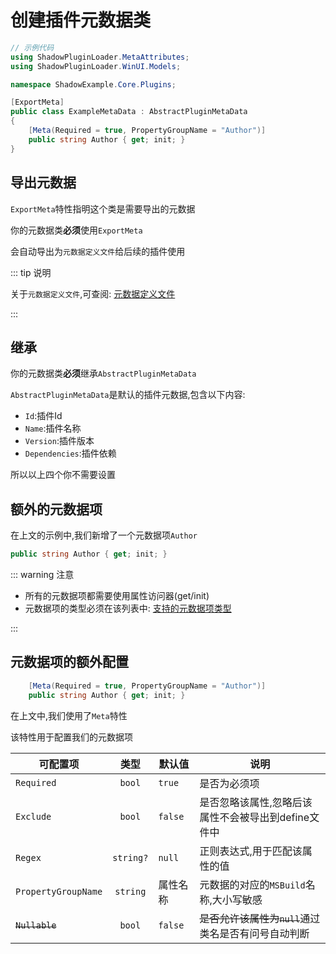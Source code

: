# 创建插件元数据类

```csharp
// 示例代码
using ShadowPluginLoader.MetaAttributes;
using ShadowPluginLoader.WinUI.Models;

namespace ShadowExample.Core.Plugins;

[ExportMeta]
public class ExampleMetaData : AbstractPluginMetaData
{
    [Meta(Required = true, PropertyGroupName = "Author")]
    public string Author { get; init; }
}
```

## 导出元数据

`ExportMeta`特性指明这个类是需要导出的元数据

你的元数据类**必须**使用`ExportMeta`

会自动导出为`元数据定义文件`给后续的插件使用

::: tip 说明

关于`元数据定义文件`,可查阅: [元数据定义文件](/zh/advance/define)

:::

## 继承

你的元数据类**必须**继承`AbstractPluginMetaData`
  
`AbstractPluginMetaData`是默认的插件元数据,包含以下内容:
- `Id`:插件Id
- `Name`:插件名称
- `Version`:插件版本
- `Dependencies`:插件依赖

所以以上四个你不需要设置

## 额外的元数据项

在上文的示例中,我们新增了一个元数据项`Author`

```csharp
public string Author { get; init; }
```
::: warning 注意

- 所有的元数据项都需要使用属性访问器(get/init)
- 元数据项的类型必须在该列表中: [支持的元数据项类型](/zh/advance/meta#支持的元数据项类型)

:::

## 元数据项的额外配置

```csharp
    [Meta(Required = true, PropertyGroupName = "Author")]
    public string Author { get; init; }
```
在上文中,我们使用了`Meta`特性

该特性用于配置我们的元数据项

| 可配置项       |      类型      |  默认值 | 说明 |
| ------------- | :-----------: | ---- | ---- |
| `Required`      | `bool` | `true` | 是否为必须项 |
| `Exclude`      |   `bool`   |   `false` | 是否忽略该属性,忽略后该属性不会被导出到define文件中 |
| `Regex` |   `string?`    |    `null` |  正则表达式,用于匹配该属性的值 |
| `PropertyGroupName` |   `string`    | 属性名称 |  元数据的对应的`MSBuild`名称,大小写敏感 |
| ~~`Nullable`~~ |   `bool`    |   `false` |  ~~是否允许该属性为`null`~~通过类名是否有问号自动判断 |



